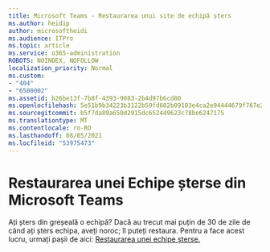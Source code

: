 ```yaml
---
title: Microsoft Teams - Restaurarea unui site de echipă șters
ms.author: heidip
author: microsoftheidi
ms.audience: ITPro
ms.topic: article
ms.service: o365-administration
ROBOTS: NOINDEX, NOFOLLOW
localization_priority: Normal
ms.custom:
- "404"
- "6500002"
ms.assetid: b26be13f-7b8f-4393-9083-2b4d97b6cd80
ms.openlocfilehash: 5e51b9b34223b3122b59fd602b09103e4ca2e94444679f767e2a7005a9928694
ms.sourcegitcommit: b5f7da89a650d2915dc652449623c78be6247175
ms.translationtype: MT
ms.contentlocale: ro-RO
ms.lasthandoff: 08/05/2021
ms.locfileid: "53975473"
---
```

# <a name="restoring-a-deleted-team-in-microsoft-teams"></a>Restaurarea unei Echipe șterse din Microsoft Teams

Ați șters din greșeală o echipă? Dacă au trecut mai puțin de 30 de zile de când ați șters echipa, aveți noroc; îl puteți restaura. Pentru a face acest lucru, urmați pașii de aici: [Restaurarea unei echipe șterse.](https://docs.microsoft.com/microsoftteams/archive-or-delete-a-team#restore-a-deleted-team)
